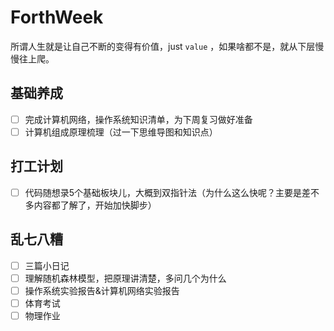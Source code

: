 # ForthWeek

所谓人生就是让自己不断的变得有价值，just `value` ，如果啥都不是，就从下层慢慢往上爬。

## 基础养成

- [ ] 完成计算机网络，操作系统知识清单，为下周复习做好准备
- [ ] 计算机组成原理梳理（过一下思维导图和知识点）

## 打工计划

- [ ] 代码随想录5个基础板块儿，大概到双指针法（为什么这么快呢？主要是差不多内容都了解了，开始加快脚步）

## 乱七八糟

- [ ] 三篇小日记
- [ ] 理解随机森林模型，把原理讲清楚，多问几个为什么
- [ ] 操作系统实验报告&计算机网络实验报告
- [ ] 体育考试
- [ ] 物理作业